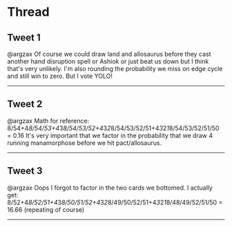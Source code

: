 # Thread

## Tweet 1

@argzax Of course we could draw land and allosaurus before they cast another hand disruption spell or Ashiok or just beat us down but I think that's very unlikely. I'm also rounding the probability we miss on edge cycle and still win to zero. But I vote YOLO!

---

## Tweet 2

@argzax Math for reference: 8/54+4*8/54/53+4*3*8/54/53/52+4*3*2*8/54/53/52/51+4*3*2*1*8/54/53/52/51/50 = 0.16 It's very important that we factor in the probability that we draw 4 running manamorphose before we hit pact/allosaurus.

---

## Tweet 3

@argzax Oops I forgot to factor in the two cards we bottomed. I actually get: 8/52+4*8/52/51+4*3*8/50/51/52+4*3*2*8/49/50/52/51+4*3*2*1*8/48/49/52/51/50 = 16.66 (repeating of course)

---

